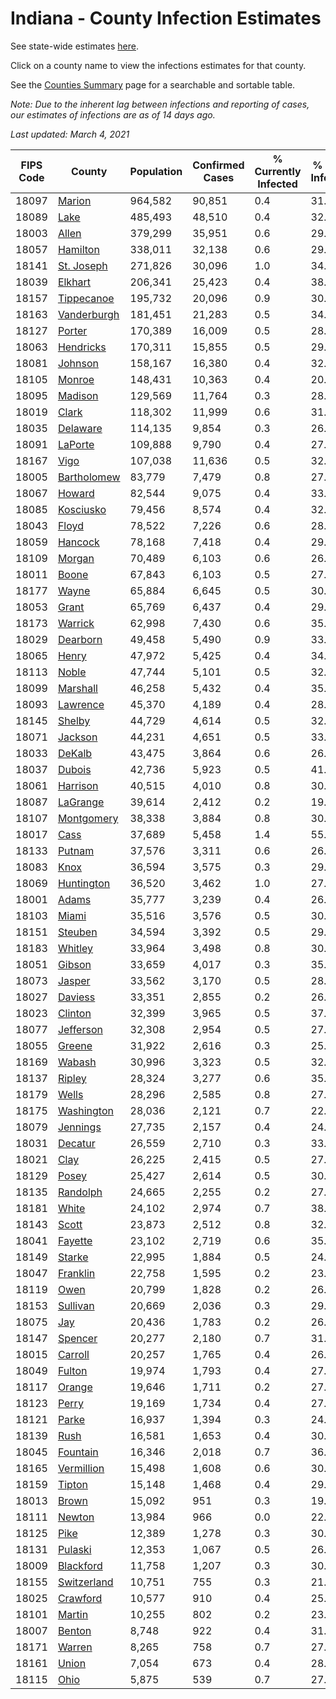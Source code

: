# Indiana - County Infection Estimates

See state-wide estimates [here](/infections/us-in).

Click on a county name to view the infections estimates for that county.

See the [Counties Summary](/infections/summary-counties) page for a searchable and sortable table.

*Note: Due to the inherent lag between infections and reporting of cases, our estimates of infections are as of 14 days ago.*

*Last updated: March 4, 2021*

|   FIPS Code |                     County |   Population |   Confirmed Cases |   % Currently Infected |   % Total Infected |
|-------------|----------------------------|--------------|-------------------|------------------------|--------------------|
|       18097 |           [Marion](marion) |      964,582 |            90,851 |                    0.4 |               31.1 |
|       18089 |               [Lake](lake) |      485,493 |            48,510 |                    0.4 |               32.0 |
|       18003 |             [Allen](allen) |      379,299 |            35,951 |                    0.6 |               29.0 |
|       18057 |       [Hamilton](hamilton) |      338,011 |            32,138 |                    0.6 |               29.1 |
|       18141 |   [St. Joseph](st.-joseph) |      271,826 |            30,096 |                    1.0 |               34.0 |
|       18039 |         [Elkhart](elkhart) |      206,341 |            25,423 |                    0.4 |               38.6 |
|       18157 |   [Tippecanoe](tippecanoe) |      195,732 |            20,096 |                    0.9 |               30.4 |
|       18163 | [Vanderburgh](vanderburgh) |      181,451 |            21,283 |                    0.5 |               34.9 |
|       18127 |           [Porter](porter) |      170,389 |            16,009 |                    0.5 |               28.6 |
|       18063 |     [Hendricks](hendricks) |      170,311 |            15,855 |                    0.5 |               29.5 |
|       18081 |         [Johnson](johnson) |      158,167 |            16,380 |                    0.4 |               32.6 |
|       18105 |           [Monroe](monroe) |      148,431 |            10,363 |                    0.4 |               20.9 |
|       18095 |         [Madison](madison) |      129,569 |            11,764 |                    0.3 |               28.3 |
|       18019 |             [Clark](clark) |      118,302 |            11,999 |                    0.6 |               31.0 |
|       18035 |       [Delaware](delaware) |      114,135 |             9,854 |                    0.3 |               26.3 |
|       18091 |         [LaPorte](laporte) |      109,888 |             9,790 |                    0.4 |               27.4 |
|       18167 |               [Vigo](vigo) |      107,038 |            11,636 |                    0.5 |               32.5 |
|       18005 | [Bartholomew](bartholomew) |       83,779 |             7,479 |                    0.8 |               27.8 |
|       18067 |           [Howard](howard) |       82,544 |             9,075 |                    0.4 |               33.5 |
|       18085 |     [Kosciusko](kosciusko) |       79,456 |             8,574 |                    0.4 |               32.5 |
|       18043 |             [Floyd](floyd) |       78,522 |             7,226 |                    0.6 |               28.2 |
|       18059 |         [Hancock](hancock) |       78,168 |             7,418 |                    0.4 |               29.2 |
|       18109 |           [Morgan](morgan) |       70,489 |             6,103 |                    0.6 |               26.5 |
|       18011 |             [Boone](boone) |       67,843 |             6,103 |                    0.5 |               27.9 |
|       18177 |             [Wayne](wayne) |       65,884 |             6,645 |                    0.5 |               30.1 |
|       18053 |             [Grant](grant) |       65,769 |             6,437 |                    0.4 |               29.8 |
|       18173 |         [Warrick](warrick) |       62,998 |             7,430 |                    0.6 |               35.3 |
|       18029 |       [Dearborn](dearborn) |       49,458 |             5,490 |                    0.9 |               33.6 |
|       18065 |             [Henry](henry) |       47,972 |             5,425 |                    0.4 |               34.2 |
|       18113 |             [Noble](noble) |       47,744 |             5,101 |                    0.5 |               32.9 |
|       18099 |       [Marshall](marshall) |       46,258 |             5,432 |                    0.4 |               35.8 |
|       18093 |       [Lawrence](lawrence) |       45,370 |             4,189 |                    0.4 |               28.5 |
|       18145 |           [Shelby](shelby) |       44,729 |             4,614 |                    0.5 |               32.7 |
|       18071 |         [Jackson](jackson) |       44,231 |             4,651 |                    0.5 |               33.4 |
|       18033 |           [DeKalb](dekalb) |       43,475 |             3,864 |                    0.6 |               26.4 |
|       18037 |           [Dubois](dubois) |       42,736 |             5,923 |                    0.5 |               41.9 |
|       18061 |       [Harrison](harrison) |       40,515 |             4,010 |                    0.8 |               30.3 |
|       18087 |       [LaGrange](lagrange) |       39,614 |             2,412 |                    0.2 |               19.0 |
|       18107 |   [Montgomery](montgomery) |       38,338 |             3,884 |                    0.8 |               30.9 |
|       18017 |               [Cass](cass) |       37,689 |             5,458 |                    1.4 |               55.3 |
|       18133 |           [Putnam](putnam) |       37,576 |             3,311 |                    0.6 |               26.7 |
|       18083 |               [Knox](knox) |       36,594 |             3,575 |                    0.3 |               29.2 |
|       18069 |   [Huntington](huntington) |       36,520 |             3,462 |                    1.0 |               27.5 |
|       18001 |             [Adams](adams) |       35,777 |             3,239 |                    0.4 |               26.9 |
|       18103 |             [Miami](miami) |       35,516 |             3,576 |                    0.5 |               30.8 |
|       18151 |         [Steuben](steuben) |       34,594 |             3,392 |                    0.5 |               29.5 |
|       18183 |         [Whitley](whitley) |       33,964 |             3,498 |                    0.8 |               30.3 |
|       18051 |           [Gibson](gibson) |       33,659 |             4,017 |                    0.3 |               35.3 |
|       18073 |           [Jasper](jasper) |       33,562 |             3,170 |                    0.5 |               28.4 |
|       18027 |         [Daviess](daviess) |       33,351 |             2,855 |                    0.2 |               26.2 |
|       18023 |         [Clinton](clinton) |       32,399 |             3,965 |                    0.5 |               37.6 |
|       18077 |     [Jefferson](jefferson) |       32,308 |             2,954 |                    0.5 |               27.1 |
|       18055 |           [Greene](greene) |       31,922 |             2,616 |                    0.3 |               25.5 |
|       18169 |           [Wabash](wabash) |       30,996 |             3,323 |                    0.5 |               32.2 |
|       18137 |           [Ripley](ripley) |       28,324 |             3,277 |                    0.6 |               35.8 |
|       18179 |             [Wells](wells) |       28,296 |             2,585 |                    0.8 |               27.1 |
|       18175 |   [Washington](washington) |       28,036 |             2,121 |                    0.7 |               22.6 |
|       18079 |       [Jennings](jennings) |       27,735 |             2,157 |                    0.4 |               24.5 |
|       18031 |         [Decatur](decatur) |       26,559 |             2,710 |                    0.3 |               33.9 |
|       18021 |               [Clay](clay) |       26,225 |             2,415 |                    0.5 |               27.6 |
|       18129 |             [Posey](posey) |       25,427 |             2,614 |                    0.5 |               30.5 |
|       18135 |       [Randolph](randolph) |       24,665 |             2,255 |                    0.2 |               27.7 |
|       18181 |             [White](white) |       24,102 |             2,974 |                    0.7 |               38.5 |
|       18143 |             [Scott](scott) |       23,873 |             2,512 |                    0.8 |               32.1 |
|       18041 |         [Fayette](fayette) |       23,102 |             2,719 |                    0.6 |               35.7 |
|       18149 |           [Starke](starke) |       22,995 |             1,884 |                    0.5 |               24.8 |
|       18047 |       [Franklin](franklin) |       22,758 |             1,595 |                    0.2 |               23.0 |
|       18119 |               [Owen](owen) |       20,799 |             1,828 |                    0.2 |               26.3 |
|       18153 |       [Sullivan](sullivan) |       20,669 |             2,036 |                    0.3 |               29.6 |
|       18075 |                 [Jay](jay) |       20,436 |             1,783 |                    0.2 |               26.4 |
|       18147 |         [Spencer](spencer) |       20,277 |             2,180 |                    0.7 |               31.5 |
|       18015 |         [Carroll](carroll) |       20,257 |             1,765 |                    0.4 |               26.7 |
|       18049 |           [Fulton](fulton) |       19,974 |             1,793 |                    0.4 |               27.1 |
|       18117 |           [Orange](orange) |       19,646 |             1,711 |                    0.2 |               27.6 |
|       18123 |             [Perry](perry) |       19,169 |             1,734 |                    0.4 |               27.1 |
|       18121 |             [Parke](parke) |       16,937 |             1,394 |                    0.3 |               24.7 |
|       18139 |               [Rush](rush) |       16,581 |             1,653 |                    0.4 |               30.2 |
|       18045 |       [Fountain](fountain) |       16,346 |             2,018 |                    0.7 |               36.5 |
|       18165 |   [Vermillion](vermillion) |       15,498 |             1,608 |                    0.6 |               30.7 |
|       18159 |           [Tipton](tipton) |       15,148 |             1,468 |                    0.4 |               29.1 |
|       18013 |             [Brown](brown) |       15,092 |               951 |                    0.3 |               19.3 |
|       18111 |           [Newton](newton) |       13,984 |               966 |                    0.0 |               22.5 |
|       18125 |               [Pike](pike) |       12,389 |             1,278 |                    0.3 |               30.3 |
|       18131 |         [Pulaski](pulaski) |       12,353 |             1,067 |                    0.5 |               26.4 |
|       18009 |     [Blackford](blackford) |       11,758 |             1,207 |                    0.3 |               30.7 |
|       18155 | [Switzerland](switzerland) |       10,751 |               755 |                    0.3 |               21.2 |
|       18025 |       [Crawford](crawford) |       10,577 |               910 |                    0.4 |               25.7 |
|       18101 |           [Martin](martin) |       10,255 |               802 |                    0.2 |               23.4 |
|       18007 |           [Benton](benton) |        8,748 |               922 |                    0.4 |               31.8 |
|       18171 |           [Warren](warren) |        8,265 |               758 |                    0.7 |               27.3 |
|       18161 |             [Union](union) |        7,054 |               673 |                    0.4 |               28.7 |
|       18115 |               [Ohio](ohio) |        5,875 |               539 |                    0.7 |               27.4 |